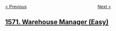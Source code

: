 <!--|This file generated by command(leetcode description); DO NOT EDIT.    |-->
<!--+----------------------------------------------------------------------+-->
<!--|@author    openset <openset.wang@gmail.com>                           |-->
<!--|@link      https://github.com/openset                                 |-->
<!--|@home      https://github.com/openset/leetcode                        |-->
<!--+----------------------------------------------------------------------+-->

[< Previous](../dot-product-of-two-sparse-vectors "Dot Product of Two Sparse Vectors")
　　　　　　　　　　　　　　　　
[Next >](../matrix-diagonal-sum "Matrix Diagonal Sum")

## [1571. Warehouse Manager (Easy)](https://leetcode.com/problems/warehouse-manager "")


